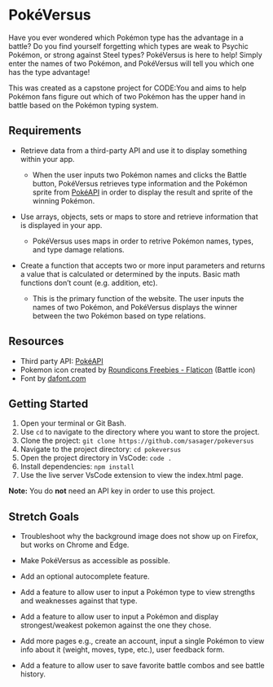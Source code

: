 # PokéVersus

Have you ever wondered which Pokémon type has the advantage in a battle? Do you find yourself forgetting which types are weak to Psychic Pokémon, or strong against Steel types? PokéVersus is here to help! Simply enter the names of two Pokémon, and PokéVersus will tell you which one has the type advantage!

This was created as a capstone project for CODE:You and aims to help Pokémon fans figure out which of two Pokémon has the upper hand in battle based on the Pokémon typing system.

## Requirements

- Retrieve data from a third-party API and use it to display something within your app.
    - When the user inputs two Pokémon names and clicks the Battle button, PokéVersus retrieves type information and the Pokémon sprite from [PokéAPI](https://pokeapi.co/) in order to display the result and sprite of the winning Pokémon.

- Use arrays, objects, sets or maps to store and retrieve information that is displayed in your app.
    - PokéVersus uses maps in order to retrive Pokémon names, types, and type damage relations.

- Create a function that accepts two or more input parameters and returns a value that is calculated or determined by the inputs.  Basic math functions don’t count (e.g. addition, etc).
    - This is the primary function of the website. The user inputs the names of two Pokémon, and PokéVersus displays the winner between the two Pokémon based on type relations.

## Resources

- Third party API: [PokéAPI](https://pokeapi.co/)
- Pokemon icon created by [Roundicons Freebies - Flaticon](https://www.flaticon.com/free-icons/pokemon) (Battle icon)
- Font by [dafont.com](https://www.dafont.com/pkmn-rbygsc.font)

## Getting Started

1. Open your terminal or Git Bash.
2. Use `cd` to navigate to the directory where you want to store the project.
3. Clone the project: `git clone https://github.com/sasager/pokeversus`
4. Navigate to the project directory: `cd pokeversus`
5. Open the project directory in VsCode: `code .`
6. Install dependencies: `npm install`
7. Use the live server VsCode extension to view the index.html page.

**Note:** You do **not** need an API key in order to use this project.

## Stretch Goals

- Troubleshoot why the background image does not show up on Firefox, but works on Chrome and Edge.

- Make PokéVersus as accessible as possible.

- Add an optional autocomplete feature.

- Add a feature to allow user to input a Pokémon type to view strengths and weaknesses against that type.

- Add a feature to allow user to input a Pokémon and display strongest/weakest pokemon against the one they chose.

- Add more pages e.g., create an account, input a single Pokémon to view info about it (weight, moves, type, etc.), user feedback form.

- Add a feature to allow user to save favorite battle combos and see battle history.